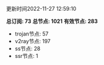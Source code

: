 更新时间2022-11-27 12:59:10

**总订阅: 73**
**总节点: 1021**
**有效节点: 283**
- trojan节点: 57
- v2ray节点: 197
- ss节点: 28
- ssr节点: 1
